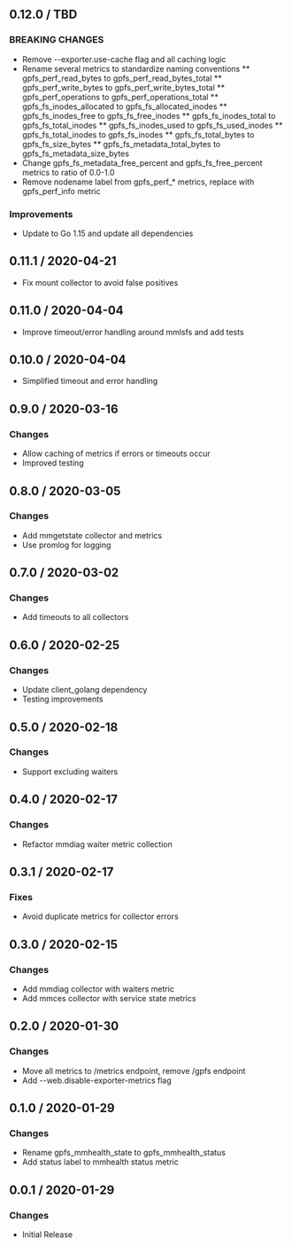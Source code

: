 ## 0.12.0 / TBD

### BREAKING CHANGES

* Remove --exporter.use-cache flag and all caching logic
* Rename several metrics to standardize naming conventions
** gpfs_perf_read_bytes to gpfs_perf_read_bytes_total
** gpfs_perf_write_bytes to gpfs_perf_write_bytes_total
** gpfs_perf_operations to gpfs_perf_operations_total
** gpfs_fs_inodes_allocated to gpfs_fs_allocated_inodes
** gpfs_fs_inodes_free to gpfs_fs_free_inodes
** gpfs_fs_inodes_total to gpfs_fs_total_inodes
** gpfs_fs_inodes_used to gpfs_fs_used_inodes
** gpfs_fs_total_inodes to gpfs_fs_inodes
** gpfs_fs_total_bytes to gpfs_fs_size_bytes
** gpfs_fs_metadata_total_bytes to gpfs_fs_metadata_size_bytes
* Change gpfs_fs_metadata_free_percent and gpfs_fs_free_percent metrics to ratio of 0.0-1.0
* Remove nodename label from gpfs_perf_* metrics, replace with gpfs_perf_info metric

### Improvements

* Update to Go 1.15 and update all dependencies

## 0.11.1 / 2020-04-21

* Fix mount collector to avoid false positives

## 0.11.0 / 2020-04-04

* Improve timeout/error handling around mmlsfs and add tests

## 0.10.0 / 2020-04-04

* Simplified timeout and error handling

## 0.9.0 / 2020-03-16

### Changes

* Allow caching of metrics if errors or timeouts occur
* Improved testing

## 0.8.0 / 2020-03-05

### Changes

* Add mmgetstate collector and metrics
* Use promlog for logging

## 0.7.0 / 2020-03-02

### Changes

* Add timeouts to all collectors

## 0.6.0 / 2020-02-25

### Changes

* Update client_golang dependency
* Testing improvements

## 0.5.0 / 2020-02-18

### Changes

* Support excluding waiters

## 0.4.0 / 2020-02-17

### Changes

* Refactor mmdiag waiter metric collection

## 0.3.1 / 2020-02-17

### Fixes

* Avoid duplicate metrics for collector errors

## 0.3.0 / 2020-02-15

### Changes

* Add mmdiag collector with waiters metric
* Add mmces collector with service state metrics

## 0.2.0 / 2020-01-30

### Changes

* Move all metrics to /metrics endpoint, remove /gpfs endpoint
* Add --web.disable-exporter-metrics flag

## 0.1.0 / 2020-01-29

### Changes

* Rename gpfs_mmhealth_state to gpfs_mmhealth_status
* Add status label to mmhealth status metric

## 0.0.1 / 2020-01-29

### Changes

* Initial Release

